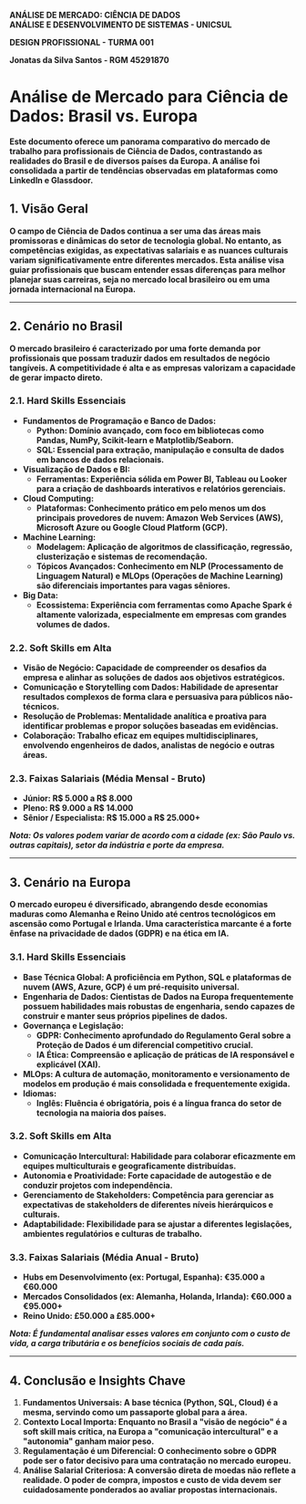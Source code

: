 **ANÁLISE DE MERCADO: CIÊNCIA DE DADOS**  
**ANÁLISE E DESENVOLVIMENTO DE SISTEMAS \- UNICSUL**

**DESIGN PROFISSIONAL \- TURMA 001**

**Jonatas da Silva Santos \- RGM 45291870**

# **Análise de Mercado para Ciência de Dados: Brasil vs. Europa**

**Este documento oferece um panorama comparativo do mercado de trabalho para profissionais de Ciência de Dados, contrastando as realidades do Brasil e de diversos países da Europa. A análise foi consolidada a partir de tendências observadas em plataformas como LinkedIn e Glassdoor.**

## **1\. Visão Geral**

**O campo de Ciência de Dados continua a ser uma das áreas mais promissoras e dinâmicas do setor de tecnologia global. No entanto, as competências exigidas, as expectativas salariais e as nuances culturais variam significativamente entre diferentes mercados. Esta análise visa guiar profissionais que buscam entender essas diferenças para melhor planejar suas carreiras, seja no mercado local brasileiro ou em uma jornada internacional na Europa.**

---

## **2\. Cenário no Brasil** 

**O mercado brasileiro é caracterizado por uma forte demanda por profissionais que possam traduzir dados em resultados de negócio tangíveis. A competitividade é alta e as empresas valorizam a capacidade de gerar impacto direto.**

### **2.1. Hard Skills Essenciais**

* **Fundamentos de Programação e Banco de Dados:**  
  * **Python: Domínio avançado, com foco em bibliotecas como Pandas, NumPy, Scikit-learn e Matplotlib/Seaborn.**  
  * **SQL: Essencial para extração, manipulação e consulta de dados em bancos de dados relacionais.**  
* **Visualização de Dados e BI:**  
  * **Ferramentas: Experiência sólida em Power BI, Tableau ou Looker para a criação de dashboards interativos e relatórios gerenciais.**  
* **Cloud Computing:**  
  * **Plataformas: Conhecimento prático em pelo menos um dos principais provedores de nuvem: Amazon Web Services (AWS), Microsoft Azure ou Google Cloud Platform (GCP).**  
* **Machine Learning:**  
  * **Modelagem: Aplicação de algoritmos de classificação, regressão, clusterização e sistemas de recomendação.**  
  * **Tópicos Avançados: Conhecimento em NLP (Processamento de Linguagem Natural) e MLOps (Operações de Machine Learning) são diferenciais importantes para vagas sêniores.**  
* **Big Data:**  
  * **Ecossistema: Experiência com ferramentas como Apache Spark é altamente valorizada, especialmente em empresas com grandes volumes de dados.**

### **2.2. Soft Skills em Alta**

* **Visão de Negócio: Capacidade de compreender os desafios da empresa e alinhar as soluções de dados aos objetivos estratégicos.**  
* **Comunicação e Storytelling com Dados: Habilidade de apresentar resultados complexos de forma clara e persuasiva para públicos não-técnicos.**  
* **Resolução de Problemas: Mentalidade analítica e proativa para identificar problemas e propor soluções baseadas em evidências.**  
* **Colaboração: Trabalho eficaz em equipes multidisciplinares, envolvendo engenheiros de dados, analistas de negócio e outras áreas.**

### **2.3. Faixas Salariais (Média Mensal \- Bruto)**

* **Júnior: R$ 5.000 a R$ 8.000**  
* **Pleno: R$ 9.000 a R$ 14.000**  
* **Sênior / Especialista: R$ 15.000 a R$ 25.000+**

***Nota: Os valores podem variar de acordo com a cidade (ex: São Paulo vs. outras capitais), setor da indústria e porte da empresa.***

---

## **3\. Cenário na Europa**

**O mercado europeu é diversificado, abrangendo desde economias maduras como Alemanha e Reino Unido até centros tecnológicos em ascensão como Portugal e Irlanda. Uma característica marcante é a forte ênfase na privacidade de dados (GDPR) e na ética em IA.**

### **3.1. Hard Skills Essenciais**

* **Base Técnica Global: A proficiência em Python, SQL e plataformas de nuvem (AWS, Azure, GCP) é um pré-requisito universal.**  
* **Engenharia de Dados: Cientistas de Dados na Europa frequentemente possuem habilidades mais robustas de engenharia, sendo capazes de construir e manter seus próprios pipelines de dados.**  
* **Governança e Legislação:**  
  * **GDPR: Conhecimento aprofundado do Regulamento Geral sobre a Proteção de Dados é um diferencial competitivo crucial.**  
  * **IA Ética: Compreensão e aplicação de práticas de IA responsável e explicável (XAI).**  
* **MLOps: A cultura de automação, monitoramento e versionamento de modelos em produção é mais consolidada e frequentemente exigida.**  
* **Idiomas:**  
  * **Inglês: Fluência é obrigatória, pois é a língua franca do setor de tecnologia na maioria dos países.**

### **3.2. Soft Skills em Alta**

* **Comunicação Intercultural: Habilidade para colaborar eficazmente em equipes multiculturais e geograficamente distribuídas.**  
* **Autonomia e Proatividade: Forte capacidade de autogestão e de conduzir projetos com independência.**  
* **Gerenciamento de Stakeholders: Competência para gerenciar as expectativas de stakeholders de diferentes níveis hierárquicos e culturais.**  
* **Adaptabilidade: Flexibilidade para se ajustar a diferentes legislações, ambientes regulatórios e culturas de trabalho.**

### **3.3. Faixas Salariais (Média Anual \- Bruto)**

* **Hubs em Desenvolvimento (ex: Portugal, Espanha): €35.000 a €60.000**  
* **Mercados Consolidados (ex: Alemanha, Holanda, Irlanda): €60.000 a €95.000+**  
* **Reino Unido: £50.000 a £85.000+**

***Nota: É fundamental analisar esses valores em conjunto com o custo de vida, a carga tributária e os benefícios sociais de cada país.***

---

## **4\. Conclusão e Insights Chave**

1. **Fundamentos Universais: A base técnica (Python, SQL, Cloud) é a mesma, servindo como um passaporte global para a área.**  
2. **Contexto Local Importa: Enquanto no Brasil a "visão de negócio" é a soft skill mais crítica, na Europa a "comunicação intercultural" e a "autonomia" ganham maior peso.**  
3. **Regulamentação é um Diferencial: O conhecimento sobre o GDPR pode ser o fator decisivo para uma contratação no mercado europeu.**  
4. **Análise Salarial Criteriosa: A conversão direta de moedas não reflete a realidade. O poder de compra, impostos e custo de vida devem ser cuidadosamente ponderados ao avaliar propostas internacionais.**

